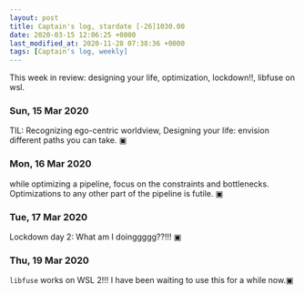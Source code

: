 ```yaml
---
layout: post
title: Captain's log, stardate [-26]1030.00
date: 2020-03-15 12:06:25 +0000
last_modified_at: 2020-11-28 07:38:36 +0000
tags: [Captain's log, weekly]
---
```


This week in review: designing your life, optimization, lockdown!!, libfuse on wsl.

<!-- more -->

### Sun, 15 Mar 2020

TIL: Recognizing ego-centric worldview, Designing your life: envision different
paths you can take.
▣

### Mon, 16 Mar 2020

while optimizing a pipeline, focus on the constraints and bottlenecks.
Optimizations to any other part of the pipeline is futile.
▣

### Tue, 17 Mar 2020

Lockdown day 2: What am I doinggggg??!!!
▣

### Thu, 19 Mar 2020

`libfuse` works on WSL 2!!! I have been waiting to use this for a while now.▣
